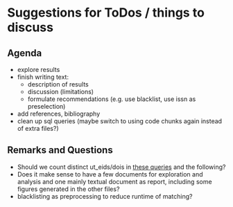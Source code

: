 # Suggestions for ToDos / things to discuss
## Agenda

- explore results
- finish writing text:
  - description of results
  - discussion (limitations)
  - formulate recommendations (e.g. use blacklist, use issn as preselection)
- add references, bibliography
- clean up sql queries (maybe switch to using code chunks again instead of extra files?)

## Remarks and Questions

- Should we count distinct ut_eids/dois in [these queries](https://github.com/nicholasmfraser/wos_unpaywall_matching/blob/df770be065967c1b070cf3e16ff246cbb23753d4/report.Rmd#L223) and the following?
- Does it make sense to have a few documents for exploration and analysis and one mainly textual document as report, including some figures generated in the other files?
- blacklisting as preprocessing to reduce runtime of matching?
